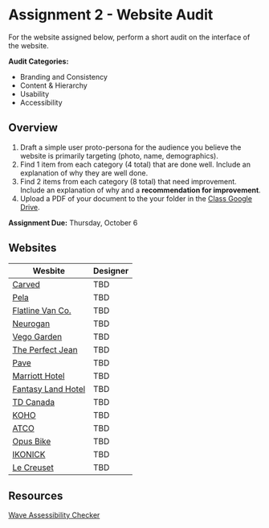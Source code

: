 # Assignment 2 - Website Audit
For the website assigned below, perform a short audit on the interface of the website. 

**Audit Categories:**
- Branding and Consistency
- Content & Hierarchy
- Usability
- Accessibility 

## Overview
1. Draft a simple user proto-persona for the audience you believe the website is primarily targeting (photo, name, demographics). 
2. Find 1 item from each category (4 total) that are done well. Include an explanation of why they are well done.
3. Find 2 items from each category (8 total) that need improvement. Include an explanation of why and a **recommendation for improvement**. 
7. Upload a PDF of your document to the your folder in the [Class Google Drive](https://drive.google.com/drive/folders/1KhhVdiu4iG2xxqt5WT-Pd89hMuWB6TOt?usp=sharing).

**Assignment Due:** Thursday, October 6

## Websites
| Wesbite | Designer | 
|  -----  | ----- | 
| [Carved](https://www.carved.com/) | TBD | 
| [Pela](https://pelacase.ca/) | TBD |  
| [Flatline Van Co.](https://flatlinevanco.com/) | TBD | 
| [Neurogan](https://neurogan.com/) | TBD | 
| [Vego Garden](https://vegogarden.com/) | TBD | 
| [The Perfect Jean](https://theperfectjean.nyc/) | TBD | 
| [Pave](https://joinpave.com/home) | TBD | 
| [Marriott Hotel](https://www.marriott.com/default.mi) | TBD | 
| [Fantasy Land Hotel](https://flh.ca/) | TBD | 
| [TD Canada](https://www.td.com/ca/en/personal-banking/) | TBD | 
| [KOHO](https://www.koho.ca/) | TBD | 
| [ATCO](https://www.atco.com/en-ca.html) | TBD | 
| [Opus Bike](https://www.opusbike.com/) | TBD | 
| [IKONICK](https://ikonick.com/) | TBD | 
| [Le Creuset](https://www.lecreuset.ca/) | TBD | 

## Resources
[Wave Assessibility Checker](https://wave.webaim.org/) 
